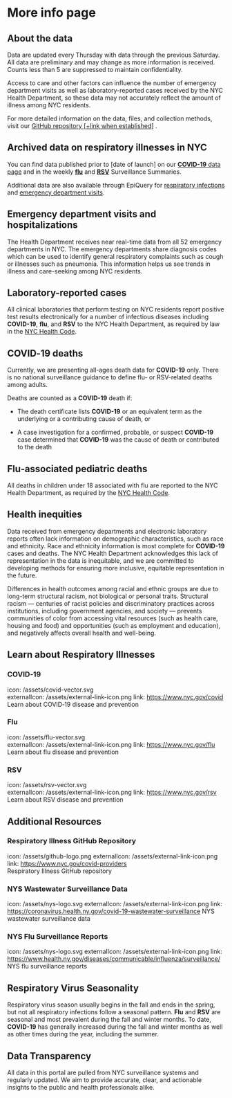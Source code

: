 # More info page


## About the data
Data are updated every Thursday with data through the previous Saturday. All data are preliminary and may change as more information is received. Counts less than 5 are suppressed to maintain confidentiality. 

Access to care and other factors can influence the number of emergency department visits as well as laboratory-reported cases received by the NYC Health Department, so these data may not accurately reflect the amount of illness among NYC residents.  

For more detailed information on the data, files, and collection methods, visit our <a href="" target="_blank" rel="noopener noreferrer">GitHub repository [+link when established]</a> . 

## Archived data on respiratory illnesses in NYC
You can find data published prior to [date of launch] on our <a href="https://www.nyc.gov/site/doh/covid/covid-19-data.page" target="_blank" rel="noopener noreferrer"> **COVID-19** data page</a> and in the weekly <a href="https://www.nyc.gov/site/doh/providers/health-topics/flu-alerts.page" target="_blank" rel="noopener noreferrer"> **flu**</a> and  <a href="https://www.nyc.gov/site/doh/covid/covid-19-data.page" target="_blank" rel="noopener noreferrer">**RSV**</a> Surveillance Summaries.  

Additional data are also available through EpiQuery for
<a href="https://a816-health.nyc.gov/hdi/epiquery/visualizations?PageType=ts&PopulationSource=CDSD&Topic=1&Subtopic=41" target="_blank" rel="noopener noreferrer">respiratory infections</a>
and
<a href="https://a816-health.nyc.gov/hdi/epiquery/visualizations?PageType=ts&PopulationSource=CDSD&Topic=1&Subtopic=41" target="_blank" rel="noopener noreferrer">emergency department visits</a>. 

## Emergency department visits and hospitalizations
The Health Department receives near real-time data from all 52 emergency departments in NYC. The emergency departments share diagnosis codes which can be used to identify general respiratory complaints such as cough or illnesses such as pneumonia. This information helps us see trends in illness and care-seeking among NYC residents. 


## Laboratory-reported cases
All clinical laboratories that perform testing on NYC residents report positive test results electronically for a number of infectious diseases including **COVID-19**, **flu**, and **RSV** to the NYC Health Department, as required by law in the <a href="https://www.nyc.gov/site/doh/providers/reporting-and-services/notifiable-diseases-and-conditions-reporting-central.page" target="_blank" rel="noopener noreferrer">NYC Health Code</a>.   

## COVID‑19 deaths
Currently, we are presenting all-ages death data for **COVID-19** only. There is no national surveillance guidance to define flu- or RSV-related deaths among adults.  

Deaths are counted as a **COVID-19** death if: 

* The death certificate lists **COVID-19** or an equivalent term as the underlying or a contributing cause of death, or  

* A case investigation for a confirmed, probable, or suspect **COVID-19** case determined that **COVID-19** was the cause of death or contributed to the death 

## Flu‑associated pediatric deaths
All deaths in children under 18 associated with flu are reported to the NYC Health Department, as required by the <a href="https://www.nyc.gov/site/doh/providers/reporting-and-services/notifiable-diseases-and-conditions-reporting-central.page" target="_blank" rel="noopener noreferrer">NYC Health Code</a>.  

## Health inequities
Data received from emergency departments and electronic laboratory reports often lack information on demographic characteristics, such as race and ethnicity. Race and ethnicity information is most complete for **COVID-19** cases and deaths. The NYC Health Department acknowledges this lack of representation in the data is inequitable, and we are committed to developing methods for ensuring more inclusive, equitable representation in the future.

Differences in health outcomes among racial and ethnic groups are due to long-term structural racism, not biological or personal traits. Structural racism — centuries of racist policies and discriminatory practices across institutions, including government agencies, and society — prevents communities of color from accessing vital resources (such as health care, housing and food) and opportunities (such as employment and education), and negatively affects overall health and well-being. 


## Learn about Respiratory Illnesses
### COVID‑19
icon: /assets/covid-vector.svg  
externalIcon: /assets/external-link-icon.png
link: https://www.nyc.gov/covid  
Learn about COVID‑19 disease and prevention 

### Flu
icon: /assets/flu-vector.svg  
externalIcon: /assets/external-link-icon.png
link: https://www.nyc.gov/flu  
Learn about flu disease and prevention 

### RSV
icon: /assets/rsv-vector.svg  
externalIcon: /assets/external-link-icon.png
link: https://www.nyc.gov/rsv  
Learn about RSV disease and prevention 



## Additional Resources
### Respiratory Illness GitHub Repository
icon: /assets/github-logo.png
externalIcon: /assets/external-link-icon.png
link: https://www.nyc.gov/covid-providers  
Respiratory Illness GitHub repository

### NYS Wastewater Surveillance Data
icon: /assets/nys-logo.svg 
externalIcon: /assets/external-link-icon.png
link: https://coronavirus.health.ny.gov/covid-19-wastewater-surveillance 
NYS wastewater surveillance data

### NYS Flu Surveillance Reports
icon: /assets/nys-logo.svg
externalIcon: /assets/external-link-icon.png
link: https://www.health.ny.gov/diseases/communicable/influenza/surveillance/
NYS flu surveillance reports

## Respiratory Virus Seasonality
Respiratory virus season usually begins in the fall and ends in the spring, but not all respiratory infections follow a seasonal pattern. **Flu** and **RSV** are seasonal and most prevalent during the fall and winter months. To date, **COVID-19** has generally increased during the fall and winter months as well as other times during the year, including the summer.

## Data Transparency
All data in this portal are pulled from NYC surveillance systems and regularly updated. We aim to provide accurate, clear, and actionable insights to the public and health professionals alike.